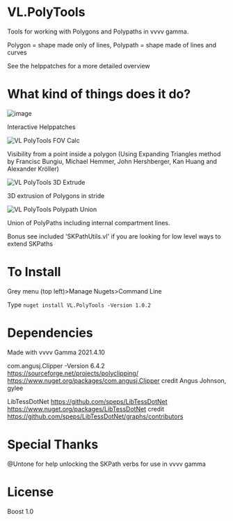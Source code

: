 # VL.PolyTools
Tools for working with Polygons and Polypaths in vvvv gamma. 

Polygon = shape made only of lines, Polypath = shape made of lines and curves

See the helppatches for a more detailed overview

# What kind of things does it do? 

![image](https://user-images.githubusercontent.com/4467208/193471641-538d34a3-54cb-481e-b99e-4a1eda421d92.png)

Interactive Helppatches


![VL PolyTools FOV Calc](https://user-images.githubusercontent.com/4467208/193471193-00f37121-4291-4f5e-96b8-f6f1b4862b12.gif)

Visibility from a point inside a polygon 
(Using Expanding Triangles method by Francisc Bungiu, Michael Hemmer, John Hershberger, Kan Huang and Alexander Kröller)


![VL PolyTools 3D Extrude](https://user-images.githubusercontent.com/4467208/193471211-3fbd4d82-f38c-4a37-9a2d-0c6f1e720fc5.gif)

3D extrusion of Polygons in stride


![VL PolyTools Polypath Union](https://user-images.githubusercontent.com/4467208/193471293-660766b1-8c12-4399-a1cc-a2049c15494b.JPG)

Union of PolyPaths including internal compartment lines. 

Bonus see included 'SKPathUtils.vl' if you are looking for low level ways to extend SKPaths

# To Install
Grey menu (top left)>Manage Nugets>Command Line 

Type
```nuget install VL.PolyTools -Version 1.0.2```

# Dependencies
Made with vvvv Gamma 2021.4.10

com.angusj.Clipper -Version 6.4.2
https://sourceforge.net/projects/polyclipping/
https://www.nuget.org/packages/com.angusj.Clipper
credit Angus Johnson, gylee
 

LibTessDotNet
https://github.com/speps/LibTessDotNet
https://www.nuget.org/packages/LibTessDotNet
credit https://github.com/speps/LibTessDotNet/graphs/contributors

# Special Thanks
@Untone for help unlocking the SKPath verbs for use in vvvv gamma

# License

Boost 1.0
